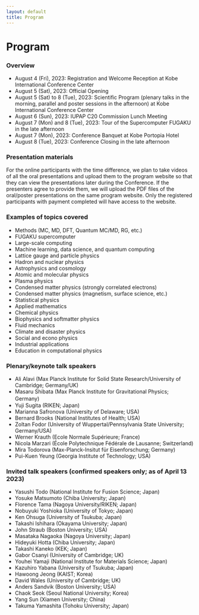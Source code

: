 ```yaml
---
layout: default
title: Program
---
```


# Program

### Overview

* August 4 (Fri), 2023: Registration and Welcome Reception at Kobe International Conference Center
* August 5 (Sat), 2023: Official Opening
* August 5 (Sat) to 8 (Tue), 2023: Scientific Program (plenary talks in the morning, parallel and poster sessions in the afternoon) at Kobe International Conference Center
* August 6 (Sun), 2023: IUPAP C20 Commission Lunch Meeting
* August 7 (Mon) and 8 (Tue), 2023: Tour of the Supercomputer FUGAKU in the late afternoon
* August 7 (Mon), 2023: Conference Banquet at Kobe Portopia Hotel
* August 8 (Tue), 2023: Conference Closing in the late afternoon

### Presentation materials

For the online participants with the time difference, we plan to take videos of all the oral presentations and upload them to the program website so that they can view the presentations later during the Conference. If the presenters agree to provide them, we will upload the PDF files of the oral/poster presentations on the same program website. Only the registered participants with payment completed will have access to the website.

### Examples of topics covered

* Methods (MC, MD, DFT, Quantum MC/MD, RG, etc.)
* FUGAKU supercomputer
* Large-scale computing
* Machine learning, data science, and quantum computing
* Lattice gauge and particle physics
* Hadron and nuclear physics
* Astrophysics and cosmology
* Atomic and molecular physics
* Plasma physics
* Condensed matter physics (strongly correlated electrons)
* Condensed matter physics (magnetism, surface science, etc.)
* Statistical physics
* Applied mathematics
* Chemical physics
* Biophysics and softmatter physics
* Fluid mechanics
* Climate and disaster physics
* Social and econo physics
* Industrial applications
* Education in computational physics

### Plenary/keynote talk speakers

* Ali Alavi (Max Planck Institute for Solid State Research/University of Cambridge; Germany/UK)
* Masaru Shibata (Max Planck Institute for Gravitational Physics; Germany) 　　　
* Yuji Sugita (RIKEN; Japan)
* Marianna Safronova (University of Delaware; USA)
* Bernard Brooks (National Institutes of Health; USA)
* Zoltan Fodor (University of Wuppertal/Pennsylvania State University; Germany/USA)
* Werner Krauth (Ecole Normale Supérieure; France)
* Nicola Marzari (École Polytechnique Fédérale de Lausanne; Switzerland)
* Mira Todorova (Max-Planck-Insitut für Eisenforschung; Germany)
* Pui-Kuen Yeung (Georgia Institute of Technology; USA)

### Invited talk speakers (confirmed speakers only; as of April 13 2023)

* Yasushi Todo (National Institute for Fusion Science; Japan)
* Yosuke Matsumoto (Chiba University; Japan)
* Florence Tama (Nagoya University/RIKEN; Japan)
* Nobuyuki Yoshioka (University of Tokyo; Japan)
* Ken Ohsuga (University of Tsukuba; Japan)
* Takashi Ishihara (Okayama University; Japan)
* John Straub (Boston University; USA)
* Masataka Nagaoka (Nagoya University; Japan)
* Hideyuki Hotta (Chiba University; Japan)
* Takashi Kaneko (KEK; Japan)
* Gabor Csanyi (University of Cambridge; UK)
* Youhei Yamaji (National Institute for Materials Science; Japan)
* Kazuhiro Yabana (University of Tsukuba; Japan)
* Hawoong Jeong (KAIST; Korea)
* David Wales (University of Cambridge; UK)
* Anders Sandvik (Boston University; USA)
* Chaok Seok (Seoul National University; Korea)
* Yang Sun (Xiamen University; China)
* Takuma Yamashita (Tohoku University; Japan)
